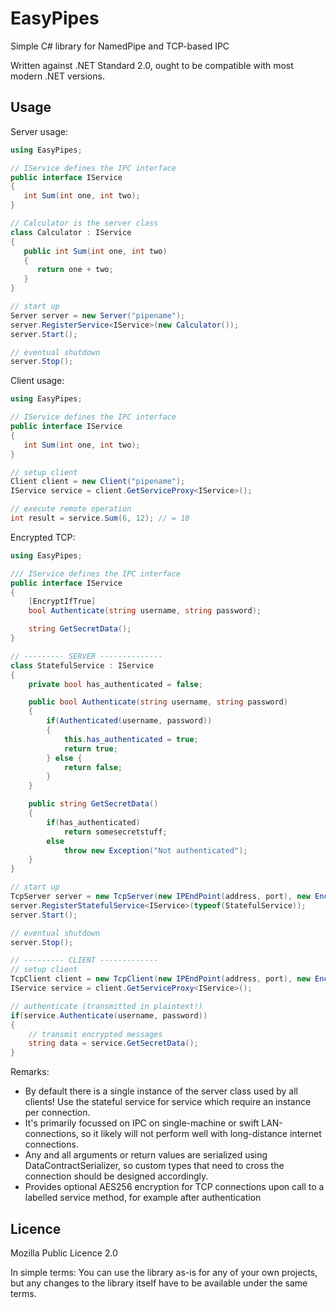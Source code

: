 # EasyPipes
Simple C# library for NamedPipe and TCP-based IPC

Written against .NET Standard 2.0, ought to be compatible with most modern .NET versions.

## Usage

Server usage:
```csharp
using EasyPipes;

// IService defines the IPC interface
public interface IService
{
   int Sum(int one, int two);
}

// Calculator is the server class
class Calculator : IService
{
   public int Sum(int one, int two)
   {
      return one + two;
   }
}

// start up
Server server = new Server("pipename");
server.RegisterService<IService>(new Calculator());
server.Start();

// eventual shutdown
server.Stop();
```

Client usage:
```csharp
using EasyPipes;

// IService defines the IPC interface
public interface IService
{
   int Sum(int one, int two);
}

// setup client
Client client = new Client("pipename");
IService service = client.GetServiceProxy<IService>();

// execute remote operation
int result = service.Sum(6, 12); // = 18
```

Encrypted TCP:
```csharp
using EasyPipes;

/// IService defines the IPC interface
public interface IService
{
	[EncryptIfTrue]
	bool Authenticate(string username, string password);

	string GetSecretData();
}

// --------- SERVER --------------
class StatefulService : IService
{
	private bool has_authenticated = false;

	public bool Authenticate(string username, string password)
	{
		if(Authenticated(username, password))
		{
			this.has_authenticated = true;
			return true;
		} else {
			return false;
		}
	}

	public string GetSecretData()
	{
		if(has_authenticated)
			return somesecretstuff;
		else
			throw new Exception("Not authenticated");
	}
}

// start up
TcpServer server = new TcpServer(new IPEndPoint(address, port), new Encryptor(sharedkey));
server.RegisterStatefulService<IService>(typeof(StatefulService));
server.Start();

// eventual shutdown
server.Stop();

// --------- CLIENT -------------
// setup client
TcpClient client = new TcpClient(new IPEndPoint(address, port), new Encryptor(sharedkey));
IService service = client.GetServiceProxy<IService>();

// authenticate (transmitted in plaintext!)
if(service.Authenticate(username, password))
{
	// transmit encrypted messages
	string data = service.GetSecretData();
}
```

Remarks:
* By default there is a single instance of the server class used by all clients! Use the stateful service for service which require an instance per connection.
* It's primarily focussed on IPC on single-machine or swift LAN-connections, so it likely will not perform well with long-distance internet connections.
* Any and all arguments or return values are serialized using DataContractSerializer, so custom types that need to cross the connection should be designed accordingly.
* Provides optional AES256 encryption for TCP connections upon call to a labelled service method, for example after authentication

## Licence

Mozilla Public Licence 2.0

In simple terms: You can use the library as-is for any of your own projects, but any changes to the library itself have to be available under the same terms.
